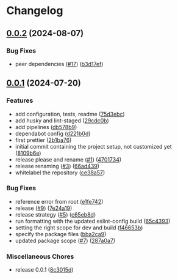 # Changelog

## [0.0.2](https://github.com/rogiervanstraten/eslint-config-organization/compare/v0.0.1...v0.0.2) (2024-08-07)


### Bug Fixes

* peer dependencies ([#17](https://github.com/rogiervanstraten/eslint-config-organization/issues/17)) ([b3d17ef](https://github.com/rogiervanstraten/eslint-config-organization/commit/b3d17ef88983d69d9ec4ffbbcdf4d01e4e5c7c91))

## [0.0.1](https://github.com/rogiervanstraten/eslint-config-organization/compare/v1.0.3...v0.0.1) (2024-07-20)


### Features

* add configuration, tests, readme ([75d3ebc](https://github.com/rogiervanstraten/eslint-config-organization/commit/75d3ebc510745fd961fa773d53fafc79c4296bb5))
* add husky and lint-staged ([29cdc0b](https://github.com/rogiervanstraten/eslint-config-organization/commit/29cdc0b3f117f67b19f2a20af4da5484b6cfc78c))
* add pipelines ([db578b9](https://github.com/rogiervanstraten/eslint-config-organization/commit/db578b96414eec3f24a55c877f88d6b1b3a90511))
* dependabot config ([d221b0d](https://github.com/rogiervanstraten/eslint-config-organization/commit/d221b0d621396313d476e3d14621bd68d2283717))
* first prettier ([2b1ba76](https://github.com/rogiervanstraten/eslint-config-organization/commit/2b1ba76884c130dbd32d108354d3fec9ae247504))
* initial commit containing the project setup, not customized yet ([8109b6e](https://github.com/rogiervanstraten/eslint-config-organization/commit/8109b6eddabb9bacc12e93c8b90a0e3f14b29a60))
* release please and rename ([#1](https://github.com/rogiervanstraten/eslint-config-organization/issues/1)) ([4701734](https://github.com/rogiervanstraten/eslint-config-organization/commit/4701734016b75d6b3ac8d2d9c50bd8c22ed81909))
* release renaming ([#3](https://github.com/rogiervanstraten/eslint-config-organization/issues/3)) ([66ad439](https://github.com/rogiervanstraten/eslint-config-organization/commit/66ad439407cc47b53f250bb8c13cb8ee8ad77e97))
* whitelabel the repository ([ce38a57](https://github.com/rogiervanstraten/eslint-config-organization/commit/ce38a574c219105e7c5f0051861a8ab3c5e5c4c1))


### Bug Fixes

* reference error from root ([e1fe742](https://github.com/rogiervanstraten/eslint-config-organization/commit/e1fe742fa988d01cf29124c7ffd537389207855e))
* release ([#9](https://github.com/rogiervanstraten/eslint-config-organization/issues/9)) ([7e24a19](https://github.com/rogiervanstraten/eslint-config-organization/commit/7e24a190e683b601415be305b7ff6dd31d4a74be))
* release strategy ([#5](https://github.com/rogiervanstraten/eslint-config-organization/issues/5)) ([c65eb8d](https://github.com/rogiervanstraten/eslint-config-organization/commit/c65eb8d6cbb1099e687ad859c00246e14f41e507))
* run formatting with the updated eslint-config build ([65c4393](https://github.com/rogiervanstraten/eslint-config-organization/commit/65c43934c8298c4f5c595e4f2f4937c8c9b02c6c))
* setting the right scope for dev and build ([f46653b](https://github.com/rogiervanstraten/eslint-config-organization/commit/f46653bf869c8ba0d9c15147573ef8218020dee4))
* specify the package files ([bba2ca9](https://github.com/rogiervanstraten/eslint-config-organization/commit/bba2ca9d0da1ac66cb3c5691632bfd641db7872d))
* updated package scope ([#7](https://github.com/rogiervanstraten/eslint-config-organization/issues/7)) ([287a0a7](https://github.com/rogiervanstraten/eslint-config-organization/commit/287a0a719dbff23f13fdfa26ecfbacfcc6ee4eb9))


### Miscellaneous Chores

* release 0.0.1 ([8c3015d](https://github.com/rogiervanstraten/eslint-config-organization/commit/8c3015dbd15da3ded30b502a08f4c3126da99597))
